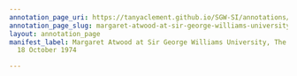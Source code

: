 ```yaml
---
annotation_page_uri: https://tanyaclement.github.io/SGW-SI/annotations/margaret-atwood-at-sir-george-williams-university-the-poetry-series-18-october-1974-canvas-1-audience-member-11.json
annotation_page_slug: margaret-atwood-at-sir-george-williams-university-the-poetry-series-18-october-1974-canvas-1-audience-member-11
layout: annotation_page
manifest_label: Margaret Atwood at Sir George Williams University, The Poetry Series,
  18 October 1974

---
```


